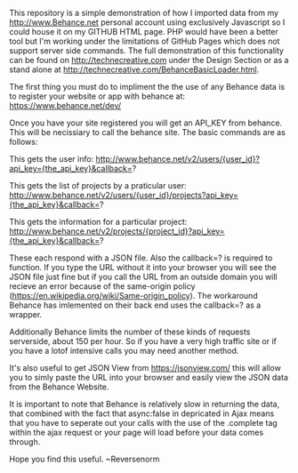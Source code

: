 This repository is a simple demonstration of how I imported data from my http://www.Behance.net personal account using exclusively Javascript so I could house it on my GITHUB HTML page. PHP would have been a better tool but I'm working under the limitations of GitHub Pages which does not support server side commands. The full demonstration of this functionality can be found on http://technecreative.com under the Design Section or as a stand alone at http://technecreative.com/BehanceBasicLoader.html.

The first thing you must do to impliment the the use of any Behance data is to register your website or app with behance at: https://www.behance.net/dev/

Once you have your site registered you will get an API_KEY from behance. This will be necissiary to call the behance site. The basic commands are as follows:

This gets the user info:
http://www.behance.net/v2/users/{user_id}?api_key={the_api_key}&callback=?

This gets the list of projects by a praticular user:
http://www.behance.net/v2/users/{user_id}/projects?api_key={the_api_key}&callback=?

This gets the information for a particular project:
http://www.behance.net/v2/projects/{project_id}?api_key={the_api_key}&callback=?

These each respond with a JSON file. Also the callback=? is required to function. If you type the URL without it into your browser you will see the JSON file just fine but if you call the URL from an outside domain you will recieve an error because of the same-origin policy (https://en.wikipedia.org/wiki/Same-origin_policy). The workaround Behance has imlemented on their back end uses the callback=? as a wrapper. 

Additionally Behance limits the number of these kinds of requests serverside, about 150 per hour. So if you have a very high traffic site or if you have a lotof intensive calls you may need another method. 

It's also useful to get JSON View from https://jsonview.com/ this will allow you to simly paste the URL into your browser and easily view the JSON data from the Behance Website.

It is important to note that Behance is relatively slow in returning the data, that combined with the fact that async:false in depricated in Ajax means that you have to seperate out your calls with the use of the .complete tag within the ajax request or your page will load before your data comes through.


Hope you find this useful.
~Reversenorm

